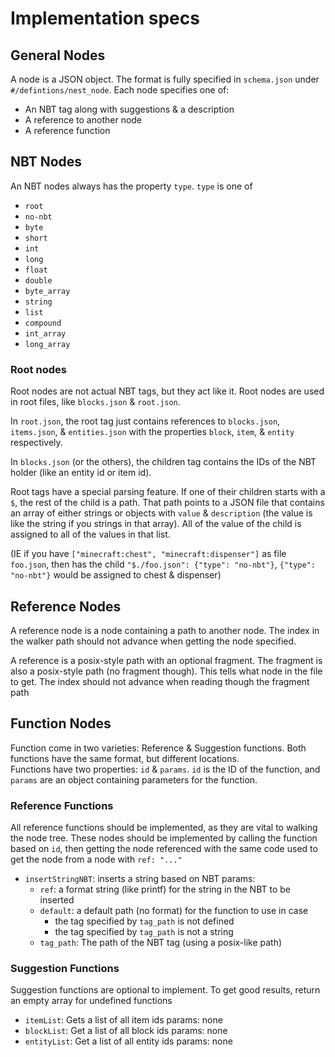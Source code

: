 # Implementation specs

## General Nodes

A node is a JSON object. The format is fully specified in `schema.json` under `#/defintions/nest_node`. Each node specifies one of:
- An NBT tag along with suggestions & a description
- A reference to another node
- A reference function

## NBT Nodes

An NBT nodes always has the property `type`. `type` is one of
- `root`
- `no-nbt`
- `byte`
- `short`
- `int`
- `long`
- `float`
- `double`
- `byte_array`
- `string`
- `list`
- `compound`
- `int_array`
- `long_array`

### Root nodes

Root nodes are not actual NBT tags, but they act like it. Root nodes are used in root files, like `blocks.json` & `root.json`.  
  
In `root.json`, the root tag just contains references to `blocks.json`, `items.json`, & `entities.json` with the properties `block`, `item`, & `entity` respectively.  
  
In `blocks.json` (or the others), the children tag contains the IDs of the NBT holder (like an entity id or item id).  
  
Root tags have a special parsing feature. If one of their children starts with a `$`, the rest of the child is a path. That path points to a JSON file that contains an array of either strings or objects with `value` & `description` (the value is like the string if you strings in that array). All of the value of the child is assigned to all of the values in that list.  
  
(IE if you have `["minecraft:chest", "minecraft:dispenser"]` as file `foo.json`, then has the child `"$./foo.json": {"type": "no-nbt"}`, `{"type": "no-nbt"}` would be assigned to chest & dispenser)

## Reference Nodes

A reference node is a node containing a path to another node. The index in the walker path should not advance when getting the node specified.  
  
A reference is a posix-style path with an optional fragment. The fragment is also a posix-style path (no fragment though). This tells what node in the file to get. The index should not advance when reading though the fragment path

## Function Nodes

Function come in two varieties: Reference & Suggestion functions.
Both functions have the same format, but different locations.  
Functions have two properties: `id` & `params`. `id` is the ID of the function, and `params` are an object containing parameters for the function.

### Reference Functions

All reference functions should be implemented, as they are vital to walking the node tree.
These nodes should be implemented by calling the function based on `id`, then getting the node referenced with the same code used to get the node from a node with `ref: "..."`

- `insertStringNBT`: inserts a string based on NBT
	params: 
	- `ref`: a format string (like printf) for the string in the NBT to be inserted
	- `default`: a default path (no format) for the function to use in case
		- the tag specified by `tag_path` is not defined
		- the tag specified by `tag_path` is not a string
	- `tag_path`: The path of the NBT tag (using a posix-like path)

### Suggestion Functions

Suggestion functions are optional to implement. To get good results, return an empty array for undefined functions

- `itemList`: Gets a list of all item ids
	params: none
- `blockList`: Get a list of all block ids
	params: none
- `entityList`: Get a list of all entity ids
	params: none
